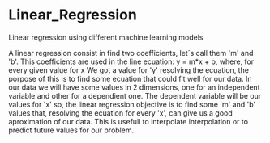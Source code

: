 # Linear_Regression
Linear regression using different machine learning models

A linear regression consist in find two coefficients, let´s call them 'm' and 'b'.
This coefficients are used in the line ecuation: y = m*x + b, where, for every given value for x
We got a value for 'y' resolving the ecuation, the porpose of this is to find some ecuation that could fit 
well for our data. In our data we will have some values in 2 dimensions, one for an independent variable and other for a
dependient one. The dependent variable will be our values for 'x' so, the linear regression objective is to find some 'm' and 'b' values
that, resolving the ecuation for every 'x', can give us a good aproximation of our data. This is usefull to interpolate interpolation or
to predict future values for our problem.
